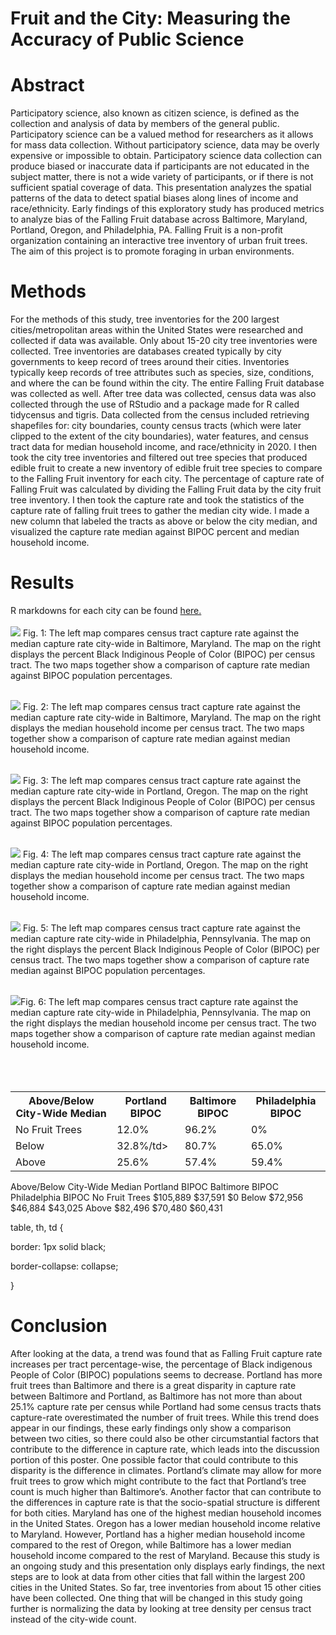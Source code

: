 # Fruit and the City: Measuring the Accuracy of Public Science

# Abstract
Participatory science, also known as citizen science, is defined as the collection and analysis of data by members of the general public. Participatory science can be a valued method for researchers as it allows for mass data collection. Without participatory science, data may be overly expensive or impossible to obtain. Participatory science data collection can produce biased or inaccurate data if participants are not educated in the subject matter, there is not a wide variety of participants, or if there is not sufficient spatial coverage of data. This presentation analyzes the spatial patterns of the data to detect spatial biases along lines of income and race/ethnicity. Early findings of this exploratory study has produced metrics to analyze bias of the Falling Fruit database across Baltimore, Maryland, Portland, Oregon, and Philadelphia, PA. Falling Fruit is a non-profit organization containing an interactive tree inventory of urban fruit trees. The aim of this project is to promote foraging in urban environments. 

# Methods
For the methods of this study, tree inventories for the 200 largest cities/metropolitan areas within the United States were researched and collected if data was available. Only about 15-20 city tree inventories were collected. Tree inventories are databases created typically by city governments to keep record of trees around their cities. Inventories typically keep records of tree attributes such as species, size, conditions, and where the can be found within the city. The entire Falling Fruit database was collected as well. After tree data was collected, census data was also collected through the use of RStudio and a package made for R called tidycensus and tigris. Data collected from the census included retrieving shapefiles for: city boundaries, county census tracts (which were later clipped to the extent of the city boundaries), water features, and census tract data for median household income, and race/ethnicity in 2020. I then took the city tree inventories and filtered out tree species that produced edible fruit to create a new inventory of edible fruit tree species to compare to the Falling Fruit inventory for each city. The percentage of capture rate of Falling Fruit was calculated by dividing the Falling Fruit data by the city fruit tree inventory. I then took the capture rate and took the statistics of the capture rate of falling fruit trees to gather the median city wide. I made a new column that labeled the tracts as above or below the city median, and visualized the capture rate median against BIPOC percent and median household income.

# Results
R markdowns for each city can be found [here.](scripts.md)
<br><br/>
<img src="Baltimore_Median.png?raw=true"/> Fig. 1: The left map compares census tract capture rate against the median capture rate city-wide in Baltimore, Maryland. The map on the right displays the percent Black Indiginous People of Color (BIPOC) per census tract. The two maps together show a comparison of capture rate median against BIPOC population percentages.
<br><br/>

<img src="Baltimore_mhhi.png?raw=true"/> Fig. 2: The left map compares census tract capture rate against the median capture rate city-wide in Baltimore, Maryland. The map on the right displays the median household income per census tract. The two maps together show a comparison of capture rate median against median household income.
<br><br/>

<img src="Portland_Median.png?raw=true"/> Fig. 3: The left map compares census tract capture rate against the median capture rate city-wide in Portland, Oregon. The map on the right displays the percent Black Indiginous People of Color (BIPOC) per census tract. The two maps together show a comparison of capture rate median against BIPOC population percentages.
<br><br/>

<img src="Portland_mhhi.png?raw=true"/> Fig. 4: The left map compares census tract capture rate against the median capture rate city-wide in Portland, Oregon. The map on the right displays the median household income per census tract. The two maps together show a comparison of capture rate median against median household income.
<br><br/>

<img src="Philly_Median.png?raw=true"/> Fig. 5: The left map compares census tract capture rate against the median capture rate city-wide in Philadelphia, Pennsylvania. The map on the right displays the percent Black Indiginous People of Color (BIPOC) per census tract. The two maps together show a comparison of capture rate median against BIPOC population percentages.
<br><br/>

<img src="philly_mhhi.png?raw=true"/>Fig. 6: The left map compares census tract capture rate against the median capture rate city-wide in Philadelphia, Pennsylvania. The map on the right displays the median household income per census tract. The two maps together show a comparison of capture rate median against median household income.
<br><br/>
<br><br/>
<table>

<tr>

<th>Above/Below City-Wide Median</th>

<th>Portland BIPOC</th>

<th>Baltimore BIPOC</th>

<th>Philadelphia BIPOC</th>

</tr>

<tr>

<td>No Fruit Trees</td>

<td>12.0%</td>

<td>96.2%</td>

<td>0%</td>

</tr>

<tr>

<td>Below</td>

<td>32.8%/td>

<td>80.7%</td>
  
<td>65.0%</td>

</tr>

<tr>

<td>Above</td>

<td>25.6%</td>

<td>57.4%</td>

<td>59.4%</td>

</tr>

</table>


<tr>

<th>Above/Below City-Wide Median</th>

<th>Portland BIPOC</th>

<th>Baltimore BIPOC</th>

<th>Philadelphia BIPOC</th>

</tr>

<tr>

<td>No Fruit Trees</td>

<td>$105,889</td>

<td>$37,591</td>

<td>$0</td>

</tr>

<tr>

<td>Below</td>

<td>$72,956</td>

<td>$46,884</td>

<td>$43,025</td>

</tr>

<tr>

<td>Above</td>

<td>$82,496</td>

<td>$70,480</td>

<td>$60,431</td>

</tr>

</table>

table, th, td {

border: 1px solid black;

border-collapse: collapse;

}
# Conclusion
After looking at the data, a trend was found that as Falling Fruit capture rate increases per tract percentage-wise, the percentage of Black indigenous People of Color (BIPOC) populations seems to decrease. Portland has more fruit trees than Baltimore and  there is a great disparity in capture rate between Baltimore and Portland, as Baltimore has not more than about 25.1% capture rate per census while Portland had some census tracts thats capture-rate overestimated the number of fruit trees. While this trend does appear in our findings, these early findings only show a comparison between two cities, so there could also be other circumstantial factors that contribute to the difference in capture rate, which leads into the discussion portion of this poster. One possible factor that could contribute to this disparity is the difference in climates. Portland’s climate may allow for more fruit trees to grow which might contribute to the fact that Portland’s tree count is much higher than Baltimore’s. Another factor that can contribute to the differences in capture rate is that the socio-spatial structure is different for both cities. Maryland has one of the highest median household incomes in the United States. Oregon has a lower median household income relative to Maryland. However, Portland has a higher median household income compared to the rest of Oregon, while Baltimore has a lower median household income compared to the rest of Maryland.
Because this study is an ongoing study and this presentation only displays early findings, the next steps are to look at data from other cities that fall within the largest 200 cities in the United States. So far, tree inventories from about 15 other cities have been collected. One thing that will be changed in this study going further is normalizing the data by looking at tree density per census tract instead of the city-wide count.
